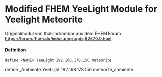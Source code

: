 # Modified FHEM YeeLight Module for Yeelight Meteorite

Originalmodul von thaliondrambor aus dem FHEM Forum https://forum.fhem.de/index.php/topic,62570.0.html



#### Definition

`define <NAME> YeeLight 192.168.178.150 meteorite`

define <NAME>_Ambiente YeeLight 192.168.178.150 meteorite_ambiente
